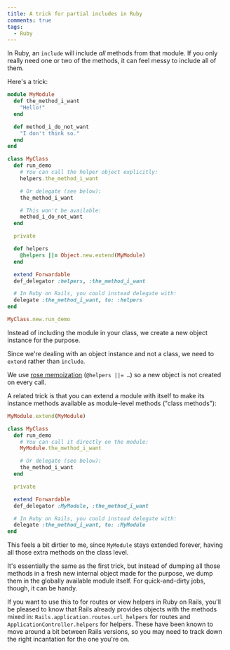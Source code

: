 ```yaml
---
title: A trick for partial includes in Ruby
comments: true
tags:
  - Ruby
---
```


In Ruby, an `include` will include *all* methods from that module. If you only really need one or two of the methods, it can feel messy to include all of them.

Here's a trick:

``` ruby
module MyModule
  def the_method_i_want
    "Hello!"
  end

  def method_i_do_not_want
    "I don't think so."
  end
end

class MyClass
  def run_demo
    # You can call the helper object explicitly:
    helpers.the_method_i_want

    # Or delegate (see below):
    the_method_i_want

    # This won't be available:
    method_i_do_not_want
  end

  private

  def helpers
    @helpers ||= Object.new.extend(MyModule)
  end

  extend Forwardable
  def_delegator :helpers, :the_method_i_want

  # In Ruby on Rails, you could instead delegate with:
  delegate :the_method_i_want, to: :helpers
end

MyClass.new.run_demo
```

Instead of including the module in your class, we create a new object instance for the purpose.

Since we're dealing with an object instance and not a class, we need to `extend` rather than `include`.

We use [rose memoization](/2016/01/rose-memoization/) (`@helpers ||= …`) so a new object is not created on every call.

A related trick is that you can extend a module with itself to make its instance methods available as module-level methods ("class methods"):

``` ruby
MyModule.extend(MyModule)

class MyClass
  def run_demo
    # You can call it directly on the module:
    MyModule.the_method_i_want

    # Or delegate (see below):
    the_method_i_want
  end

  private

  extend Forwardable
  def_delegator :MyModule, :the_method_i_want

  # In Ruby on Rails, you could instead delegate with:
  delegate :the_method_i_want, to: :MyModule
end
```

This feels a bit dirtier to me, since `MyModule` stays extended forever, having all those extra methods on the class level.

It's essentially the same as the first trick, but instead of dumping all those methods in a fresh new internal object made for the purpose, we dump them in the globally available module itself. For quick-and-dirty jobs, though, it can be handy.

If you want to use this to for routes or view helpers in Ruby on Rails, you'll be pleased to know that Rails already provides objects with the methods mixed in: `Rails.application.routes.url_helpers` for routes and `ApplicationController.helpers` for helpers. These have been known to move around a bit between Rails versions, so you may need to track down the right incantation for the one you're on.
